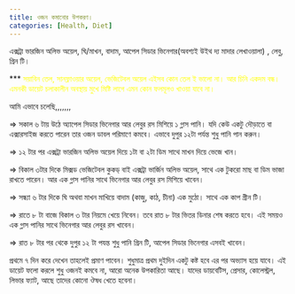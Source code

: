 ```yaml
---
title: ওজন কমানোর উপকরণ।
categories: [Health, Diet]
---
```

এক্সট্রা ভারজিন অলিভ অয়েল, ঘি/মাখন, বাদাম, আপেল সিডার ভিনেগার(অবশ্যই উইথ দ্য মাদার লেখাওয়ালা) , লেবু, গ্রিন টি। 

*** <font color="yellow"> সয়াবিন তেল, সানফ্লাওয়ার অয়েল, ভেজিটেবল অয়েল এইসব কোন তেল ই ভালো না। আর চিনি একদম বন্ধ। এমনকী ডায়েট চলাকালীন অবস্থায় মুখে মিষ্টি লাগে এমন কোন ফলমূলও খাওয়া যাবে না। </font>

 আমি এভাবে  চলেছি,,,,,,,
 
=> সকাল ৬ টায় উঠে অ্যাপেল সিডার ভিনেগার আর লেবুর রস মিশিয়ে ১ গ্লাস পানি। যদি কেউ একটু দৌড়াতে বা এক্সারসাইজ করতে পারেন তার ওজন ডাবল পরিমাণে কমবে। এভাবে দুপুর ১২টা পর্যন্ত শুধু পানি পান করুন।

=> ১২ টার পর এক্সট্রা ভারজিন অলিভ অয়েল দিয়ে ১টা বা ২টা ডিম সাথে মাখন দিয়ে ভেজে খান।

=> বিকাল ৩টার দিকে  মিক্সড ভেজিটেবল কুকড্ বাই এক্সট্রা ভার্জিন অলিভ অয়েল, সাথে এক টুকরো মাছ বা ডিম ভাজা রাখতে পারেন। আর এক গ্লাস পানির সাথে ভিনেগার আর লেবুর রস মিশিয়ে খাবেন। 

=> সন্ধ্যা ৬ টার দিকে ঘি অথবা মাখন  মাখিয়ে  বাদাম (কাজু, কাঠ, চীনা) এক মুঠো। সাথে এক কাপ গ্রীন টি। 

=> রাতে ৮ টা বাজে বিকাল ৩ টার নিয়মে খেয়ে নিবেন। তবে রাত  ৮ টার ভিতর ডিনার শেষ করতে হবে। এই সময়ও এক গ্লাস পানির সাথে ভিনেগার আর লেবুর রস খাবেন। 

=> রাত ৮ টার পর থেকে দুপুর ১২ টা পযন্ত শুধু পানি গ্রিন টি, আপেল সিডার ভিনেগার এসবই খাবেন। 

প্রথমে ৭ দিন করে দেখেন তাহলেই প্রমাণ পাবেন। শুধুমাত্র প্রথম দুইদিন একটু কষ্ট হবে এর পর অভ্যাস হয়ে যাবে। এই ডায়েট ফলো করলে শুধু ওজনই কমবে না, আরো অনেক উপকারিতা আছে। যাদের ডায়বেটিস, প্রেসার, কোলেস্ট্রল, লিভার ফ্যাট, আছে তাদের কোনো ঔষধ খেতে হবেনা।

